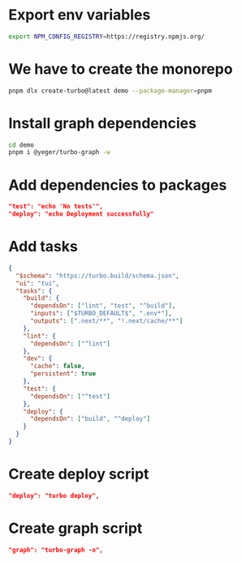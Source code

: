 # Export env variables

```sh
export NPM_CONFIG_REGISTRY=https://registry.npmjs.org/
```

# We have to create the monorepo

```sh
pnpm dlx create-turbo@latest demo --package-manager=pnpm
```

# Install graph dependencies

```sh
cd demo
pnpm i @yeger/turbo-graph -w
```

# Add dependencies to packages

```json
"test": "echo 'No tests'",
"deploy": "echo Deployment successfully"
```

# Add tasks

```json
{
  "$schema": "https://turbo.build/schema.json",
  "ui": "tui",
  "tasks": {
    "build": {
      "dependsOn": ["lint", "test", "^build"],
      "inputs": ["$TURBO_DEFAULT$", ".env*"],
      "outputs": [".next/**", "!.next/cache/**"]
    },
    "lint": {
      "dependsOn": ["^lint"]
    },
    "dev": {
      "cache": false,
      "persistent": true
    },
    "test": {
      "dependsOn": ["^test"]
    },
    "deploy": {
      "dependsOn": ["build", "^deploy"]
    }
  }
}
```

# Create deploy script

```json
"deploy": "turbo deploy",
```

# Create graph script

```json
"graph": "turbo-graph -o",

```
